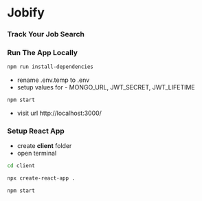 # Jobify

### Track Your Job Search

### Run The App Locally

```sh
npm run install-dependencies
```

- rename .env.temp to .env
- setup values for - MONGO_URL, JWT_SECRET, JWT_LIFETIME

```sh
npm start
```

- visit url http://localhost:3000/

### Setup React App

- create <b>client</b> folder
- open terminal

```sh
cd client
```

```sh
npx create-react-app .
```

```sh
npm start
```
